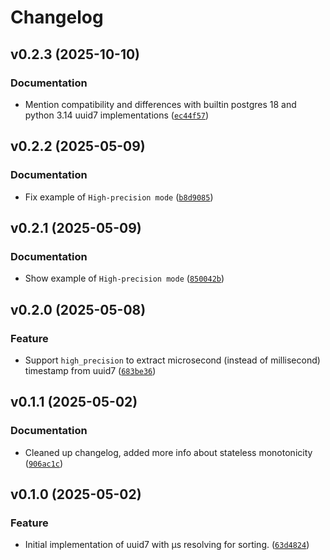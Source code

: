 # Changelog

<!--next-version-placeholder-->

## v0.2.3 (2025-10-10)

### Documentation

* Mention compatibility and differences with builtin postgres 18 and python 3.14 uuid7 implementations ([`ec44f57`](https://github.com/educationwarehouse/uuid7/commit/ec44f571bf72babbbaa9fbdd53bb7429cf57f67e))

## v0.2.2 (2025-05-09)

### Documentation

* Fix example of `High-precision mode` ([`b8d9085`](https://github.com/educationwarehouse/uuid7/commit/b8d90853044d7889b537c51d7facfe629258b6d3))

## v0.2.1 (2025-05-09)

### Documentation

* Show example of `High-precision mode` ([`850042b`](https://github.com/educationwarehouse/uuid7/commit/850042bc47e8e1f079be74a03edba5878f5fe137))

## v0.2.0 (2025-05-08)

### Feature

* Support `high_precision` to extract microsecond (instead of millisecond) timestamp from uuid7 ([`683be36`](https://github.com/educationwarehouse/uuid7/commit/683be36d52e311287bc38eeb23ecbeb79c61a3c2))

## v0.1.1 (2025-05-02)

### Documentation

* Cleaned up changelog, added more info about stateless monotonicity ([`906ac1c`](https://github.com/educationwarehouse/uuid7/commit/906ac1c34c5773b0a00ce3355aaceaa9de5b9b16))

## v0.1.0 (2025-05-02)

### Feature

* Initial implementation of uuid7 with µs resolving for sorting. ([`63d4824`](https://github.com/educationwarehouse/uuid7/commit/63d482401e387ee8bb67761180d1abb63e1e2aca))
